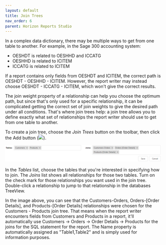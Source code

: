 ```yaml
---
layout: default
title: Join Trees
nav_order: 6
parent: Horizon Reports Studio
---
```


In a complex data dictionary, there may be multiple ways to get from one table to another. For example, in the Sage 300 accounting system:

* OESHDT is related to OESHHD and ICCATG
* OESHHD is related to ICITEM
* ICCATG is related to ICITEM

If a report contains only fields from OESHDT and ICITEM, the correct path is OESHDT - OESHHD - ICITEM. However, the report writer may instead choose OESHDT - ICCATG - ICITEM, which won't give the correct results.

The join weight property of a relationship can help you choose the optimum path, but since that's only used for a specific relationship, it can be complicated getting the correct set of join weights to give the desired path under all conditions. That's where join trees help: a join tree allows you to define exactly what set of relationships the report writer should use to get from one table to another.

To create a join tree, choose the *Join Trees* button on the toolbar, then click the Add button (![](images\addbutton.png)).

![](/assets/images/JoinTree.png)

In the *Tables* list, choose the tables that you're interested in specifying how to join. The *Joins* list shows all relationships for those two tables. Turn on the check mark for those relationships you want used in the join tree. Double-click a relationship to jump to that relationship in the databases TreeView.

In the image above, you can see that the Customers-Orders, Orders-[Order Details], and Products-[Order Details] relationships were chosen for the Customers - Products join tree. That means when the report writer encounters fields from Customers and Products in a report, it'll automatically use Customers -> Orders -> Order Details -> Products for the joins for the SQL statement for the report. The Name property is automatically assigned as "Table1,Table2" and is simply used for information purposes.